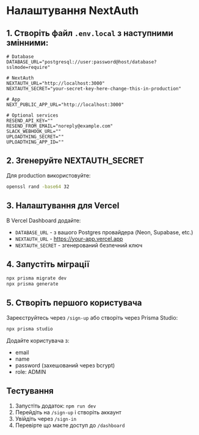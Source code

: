 # Налаштування NextAuth

## 1. Створіть файл `.env.local` з наступними змінними:

```env
# Database
DATABASE_URL="postgresql://user:password@host/database?sslmode=require"

# NextAuth
NEXTAUTH_URL="http://localhost:3000"
NEXTAUTH_SECRET="your-secret-key-here-change-this-in-production"

# App
NEXT_PUBLIC_APP_URL="http://localhost:3000"

# Optional services
RESEND_API_KEY=""
RESEND_FROM_EMAIL="noreply@example.com"
SLACK_WEBHOOK_URL=""
UPLOADTHING_SECRET=""
UPLOADTHING_APP_ID=""
```

## 2. Згенеруйте NEXTAUTH_SECRET

Для production використовуйте:
```bash
openssl rand -base64 32
```

## 3. Налаштування для Vercel

В Vercel Dashboard додайте:
- `DATABASE_URL` - з вашого Postgres провайдера (Neon, Supabase, etc.)
- `NEXTAUTH_URL` - https://your-app.vercel.app
- `NEXTAUTH_SECRET` - згенерований безпечний ключ

## 4. Запустіть міграції

```bash
npx prisma migrate dev
npx prisma generate
```

## 5. Створіть першого користувача

Зареєструйтесь через `/sign-up` або створіть через Prisma Studio:

```bash
npx prisma studio
```

Додайте користувача з:
- email
- name
- password (захешований через bcrypt)
- role: ADMIN

## Тестування

1. Запустіть додаток: `npm run dev`
2. Перейдіть на `/sign-up` і створіть аккаунт
3. Увійдіть через `/sign-in`
4. Перевірте що маєте доступ до `/dashboard`
